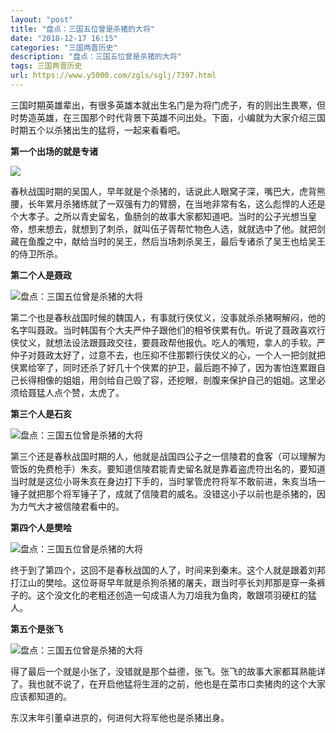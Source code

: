 ```yaml
---
layout: "post"
title: "盘点：三国五位曾是杀猪的大将"
date: "2018-12-17 16:15"
categories: "三国两晋历史"
description: "盘点：三国五位曾是杀猪的大将"
tags: 三国两晋历史
url: https://www.y5000.com/zgls/sglj/7397.html
---
```






三国时期英雄辈出，有很多英雄本就出生名门是为将门虎子，有的则出生畏寒，但时势造英雄，在三国那个时代背景下英雄不问出处。下面，小编就为大家介绍三国时期五个以杀猪出生的猛将，一起来看看吧。

**第一个出场的就是专诸**

![](https://img.y5000.com/uploads/allimg/161216/6-161216092430129.jpg)

春秋战国时期的吴国人，早年就是个杀猪的，话说此人眼窝子深，嘴巴大，虎背熊腰，长年累月杀猪练就了一双强有力的臂膀，在当地非常有名，这么彪悍的人还是个大孝子。之所以青史留名，鱼肠剑的故事大家都知道吧。当时的公子光想当皇帝，想来想去，就想到了刺杀，就叫伍子胥帮忙物色人选，就就选中了他。就把剑藏在鱼腹之中，献给当时的吴王，然后当场刺杀吴王，最后专诸杀了吴王也给吴王的侍卫所杀。

**第二个人是聂政**

![盘点：三国五位曾是杀猪的大将](/uploads/allimg/161216/6-16121609155Xb.JPG)

第二个也是春秋战国时候的魏国人，有事就行侠仗义，没事就杀杀猪啊解闷，他的名字叫聂政。当时韩国有个大夫严仲子跟他们的相爷侠累有仇。听说了聂政喜欢行侠仗义，就想法设法跟聂政交往，要聂政帮他报仇。吃人的嘴短，拿人的手软。严仲子对聂政太好了，过意不去，也压抑不住那颗行侠仗义的心，一个人一把剑就把侠累给宰了，同时还杀了好几十个侠累的护卫，最后跑不掉了，因为害怕连累跟自己长得相像的姐姐，用剑给自己毁了容，还挖眼，剖腹来保护自己的姐姐。这里必须给聂猛人点个赞，太虎了。

**第三个人是石亥**

![盘点：三国五位曾是杀猪的大将](/uploads/allimg/161216/6-161216091612222.JPG)

第三个还是春秋战国时期的人，他就是战国四公子之一信陵君的食客（可以理解为管饭的免费枪手）朱亥。要知道信陵君能青史留名就是靠着盗虎符出名的，要知道当时就是这位小哥朱亥在身边打下手的，当时掌管虎符将军不敢前进，朱亥当场一锤子就把那个将军锤子了，成就了信陵君的威名。没错这小子以前也是杀猪的，因为力气大才被信陵君看中的。

**第四个人是樊哙**

![盘点：三国五位曾是杀猪的大将](/uploads/allimg/161216/6-16121609162aQ.JPG)

终于到了第四个，这回不是春秋战国的人了，时间来到秦末。这个人就是跟着刘邦打江山的樊哙。这位哥哥早年就是杀狗杀猪的屠夫，跟当时亭长刘邦那是穿一条裤子的。这个没文化的老粗还创造一句成语人为刀俎我为鱼肉，敢跟项羽硬杠的猛人。

**第五个是张飞**

![盘点：三国五位曾是杀猪的大将](/uploads/allimg/161216/6-1612160916433U.JPG)

得了最后一个就是小张了，没错就是那个益德，张飞。张飞的故事大家都耳熟能详了。我也就不说了，在开启他猛将生涯的之前，他也是在菜市口卖猪肉的这个大家应该都知道的。

东汉末年引董卓进京的，何进何大将军他也是杀猪出身。
